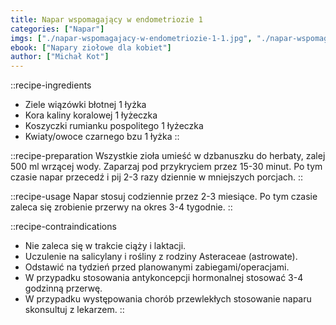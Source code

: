 ```yaml
---
title: Napar wspomagający w endometriozie 1
categories: ["Napar"]
imgs: ["./napar-wspomagajacy-w-endometriozie-1-1.jpg", "./napar-wspomagajacy-w-endometriozie-1-2.jpg"]
ebook: ["Napary ziołowe dla kobiet"]
author: ["Michał Kot"]
---
```


::recipe-ingredients
- Ziele wiązówki błotnej 1 łyżka
- Kora kaliny koralowej 1 łyżeczka
- Koszyczki rumianku pospolitego 1 łyżeczka
- Kwiaty/owoce czarnego bzu 1 łyżka
::

::recipe-preparation
Wszystkie zioła umieść w dzbanuszku do herbaty, zalej 500 ml wrzącej wody. Zaparzaj pod przykryciem przez 15-30 minut. Po tym czasie napar przecedź i pij 2-3 razy dziennie w mniejszych porcjach.
::

::recipe-usage
Napar stosuj codziennie przez 2-3 miesiące. Po tym czasie zaleca się zrobienie przerwy na okres 3-4 tygodnie.
::

::recipe-contraindications
- Nie zaleca się w trakcie ciąży i laktacji.
- Uczulenie na salicylany i rośliny z rodziny Asteraceae (astrowate).
- Odstawić na tydzień przed planowanymi zabiegami/operacjami.
- W przypadku stosowania antykoncepcji hormonalnej stosować 3-4 godzinną przerwę.
- W przypadku występowania chorób przewlekłych stosowanie naparu skonsultuj z lekarzem.
::